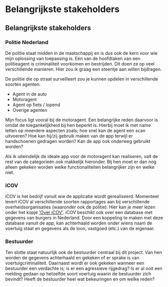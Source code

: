 # Belangrijkste stakeholders

## Belangrijkste stakeholders

### Politie Nederland

De politie staat midden in de maatschappij en is dus ook de kern voor wie mijn oplossing van toepassing is. Eén van de hoofdtaken van een politieagent is criminaliteit voorkomen en bestrijden. Dit doen ze op veel verschillende manieren. Hier zou ik graag een steentje aan willen bijdragen.

De politie die op straat surveilleert zou je kunnen opdelen in verschillende soorten agenten:

* Agent in de auto
* Motoragent
* Agent op fiets / lopend
* Overige agenten

Mijn focus ligt vooral bij de motoragent. Een belangrijke reden daarvoor is omdat de toegankelijkheid bij hen beperkt is. Hierbij moet ik met name letten op meerdere aspecten zoals; hoe snel kan de agent een scan uitvoeren? Hoe kan hij/zij gebruik maken van de app terwijl er handschoenen gedragen worden? Kan de app ook onderweg gebruikt worden?

Als ik uiteindelijk de ideale app voor de motoragent kan realiseren, valt de rest van de categorieën ook makkelijk hieronder. Bij hen moet er dan nog alleen gekeken worden welke functionaliteiten belangrijker zijn en welke niet.

### iCOV

iCOV is het bedrijf vanuit wie de applicatie wordt gerealiseerd. Momenteel levert iCOV al verschillende soorten rapportages aan bij verschillende overheidsorganisaties (waaronder ook de politie). Hier kan je meer lezen onder het kopje ['Over iCOV'](https://www.notion.so/Over-iCOV-f65659b27c564e5ab5b1dd3af656869d). iCOV beschikt ook over een database met gegevens van burgers in Nederland. Door een koppeling te maken met deze database vanuit de app, kan achterhaald worden onder wiens naam de voertuig staat en gegevens als de loon, vastgoed (etc.) van de eigenaar.

### Bestuurder

Ten slotte staat natuurlijk ook de bestuurder centraal bij dit project. Van hen worden de gegevens achterhaald en gekeken of er sprake is van voertuigcriminaliteit. Daarnaast wordt er ook gekeken wanneer een bestuurder een verdachte is; is er een agressieve rijgedrag? Is er al ooit een melding gedaan op hetzelfde soort voertuig waarin de bestuurder zich bevindt? Heeft de bestuurder heel wat bekeuringen en om welke reden?
